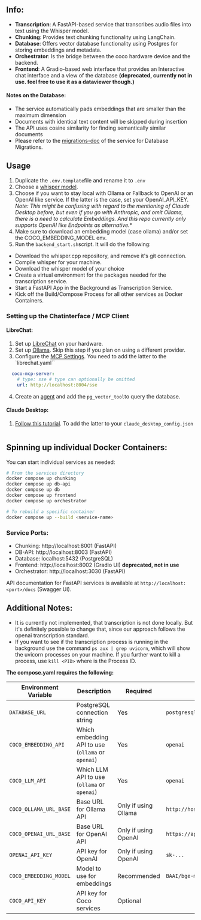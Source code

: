 ## Info:

- **Transcription**: A FastAPI-based service that transcribes audio files into text using the Whisper model.
- **Chunking**: Provides text chunking functionality using LangChain.
- **Database**: Offers vector database functionality using Postgres for storing embeddings and metadata.
- **Orchestrator**: Is the bridge between the coco hardware device and the backend.
- **Frontend**: A Gradio-based web interface that provides an Interactive chat interface and a view of the database **(deprecated, currently not in use. feel free to use it as a dataviewer though.)**

#### Notes on the Database:
- The service automatically pads embeddings that are smaller than the maximum dimension
- Documents with identical text content will be skipped during insertion
- The API uses cosine similarity for finding semantically similar documents
- Please refer to the [migrations-doc](db_api/migrations.md) of the service for Database Migrations.


## Usage
1. Duplicate the `.env.template`file and rename it to `.env`
2. Choose a [whisper model](https://github.com/ggml-org/whisper.cpp/blob/master/models/README.md).
3. Choose if you want to stay local with Ollama or Fallback to OpenAI or an OpenAI like service. If the latter is the case, set your OpenAI_API_KEY. *Note: This might be confusing with regard to the mentioning of Claude Desktop before, but even if you go with Anthropic, and omit Ollama, there is a need to calculate Embeddings. And this repo currently only supports OpenAI like Endpoints as alternative.**
4. Make sure to download an embedding model (case ollama) and/or set the COCO_EMBEDDING_MODEL env.
5. Run the `backend_start.sh`script. It will do the following:
  - Download the whisper.cpp repository, and remove it's git connection.
  - Compile whisper for your machine.
  - Download the whisper model of your choice
  - Create a virtual environment for the packages needed for the transcription service.
  - Start a FastAPI App in the Background as Transcription Service.
  - Kick off the Build/Compose Process for all other services as Docker Containers.

### Setting up the Chatinterface / MCP Client
#### LibreChat:
1. Set up [LibreChat](https://www.librechat.ai/docs/quick_start/local_setup) on your hardware.
2. Set up [Ollama](https://www.librechat.ai/docs/configuration/librechat_yaml/ai_endpoints/ollama). Skip this step if you plan on using a different provider.
3. Configure the [MCP Settings](https://www.librechat.ai/docs/configuration/librechat_yaml/object_structure/mcp_servers). You need to add the latter to the `librechat.yaml``
```yaml
  coco-mcp-server:
    # type: sse # type can optionally be omitted
    url: http://localhost:8004/sse
```
4. Create an [agent](https://www.librechat.ai/docs/features/agents) and add the `pg_vector_tool`to query the database.

#### Claude Desktop:
1. [Follow this tutorial](https://modelcontextprotocol.io/quickstart/user). To add the latter to your `claude_desktop_config.json`
```

```


## Spinning up individual Docker Containers:

You can start individual services as needed:

```bash
# From the services directory
docker compose up chunking
docker compose up db-api
docker compose up db
docker compose up frontend
docker compose up orchestrator

# To rebuild a specific container
docker compose up --build <service-name>
```

### Service Ports:
- Chunking: http://localhost:8001 (FastAPI)
- DB-API: http://localhost:8003 (FastAPI)
- Database: localhost:5432 (PostgreSQL)
- Frontend: http://localhost:8002 (Gradio UI) **deprecated, not in use**
- Orchestrator: http://localhost:3030 (FastAPI)

API documentation for FastAPI services is available at `http://localhost:<port>/docs` (Swagger UI).

## Additional Notes:
- It is currently not implemented, that transcription is not done locally. But it's definitely possible to change that, since our approach follows the openai transcription standard.
- If you want to see if the transcription process is running in the background use the command `ps aux | grep uvicorn`, which will show the uvicorn processes on your machine. If you further want to kill a process, use `kill <PID>` where <PID> is the Process ID.


**The compose.yaml requires the following:**

| Environment Variable | Description | Required | Example |
|---------------------|-------------|----------|---------|
| `DATABASE_URL` | PostgreSQL connection string | Yes | `postgresql://user:pass@host:5432/dbname` |
| `COCO_EMBEDDING_API` | Which embedding API to use (`ollama` or `openai`) | Yes | `openai` |
| `COCO_LLM_API` | Which LLM API to use (`ollama` or `openai`) | Yes | `openai` |
| `COCO_OLLAMA_URL_BASE` | Base URL for Ollama API | Only if using Ollama | `http://host.docker.internal:11434` |
| `COCO_OPENAI_URL_BASE` | Base URL for OpenAI API | Only if using OpenAI | `https://api.openai.com/v1` |
| `OPENAI_API_KEY` | API key for OpenAI | Only if using OpenAI | `sk-...` |
| `COCO_EMBEDDING_MODEL` | Model to use for embeddings | Recommended | `BAAI/bge-m3` |
| `COCO_API_KEY` | API key for Coco services | Optional | |